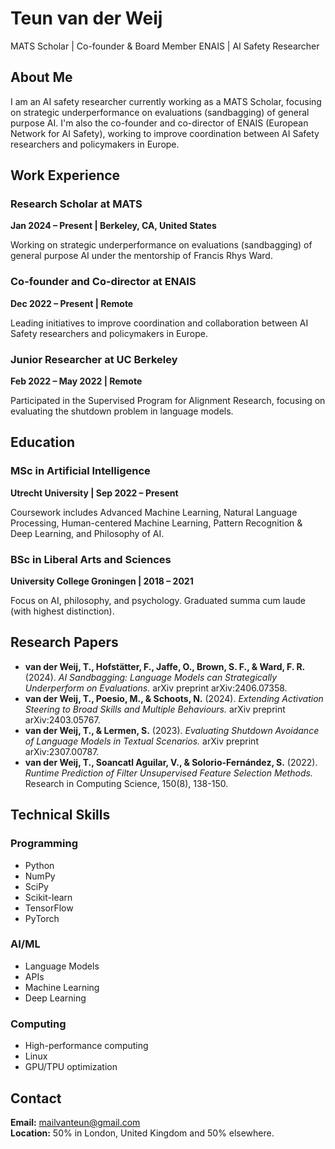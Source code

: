 # Teun van der Weij

MATS Scholar | Co-founder & Board Member ENAIS | AI Safety Researcher

## About Me

I am an AI safety researcher currently working as a MATS Scholar, focusing on strategic underperformance on evaluations (sandbagging) of general purpose AI. I'm also the co-founder and co-director of ENAIS (European Network for AI Safety), working to improve coordination between AI Safety researchers and policymakers in Europe.

## Work Experience

### Research Scholar at MATS

**Jan 2024 – Present | Berkeley, CA, United States**

Working on strategic underperformance on evaluations (sandbagging) of general purpose AI under the mentorship of Francis Rhys Ward.

### Co-founder and Co-director at ENAIS

**Dec 2022 – Present | Remote**

Leading initiatives to improve coordination and collaboration between AI Safety researchers and policymakers in Europe.

### Junior Researcher at UC Berkeley

**Feb 2022 – May 2022 | Remote**

Participated in the Supervised Program for Alignment Research, focusing on evaluating the shutdown problem in language models.

## Education

### MSc in Artificial Intelligence

**Utrecht University | Sep 2022 – Present**

Coursework includes Advanced Machine Learning, Natural Language Processing, Human-centered Machine Learning, Pattern Recognition & Deep Learning, and Philosophy of AI.

### BSc in Liberal Arts and Sciences

**University College Groningen | 2018 – 2021**

Focus on AI, philosophy, and psychology. Graduated summa cum laude (with highest distinction).

## Research Papers

- **van der Weij, T., Hofstätter, F., Jaffe, O., Brown, S. F., & Ward, F. R.** (2024). *AI Sandbagging: Language Models can Strategically Underperform on Evaluations.* arXiv preprint arXiv:2406.07358.
- **van der Weij, T., Poesio, M., & Schoots, N.** (2024). *Extending Activation Steering to Broad Skills and Multiple Behaviours.* arXiv preprint arXiv:2403.05767.
- **van der Weij, T., & Lermen, S.** (2023). *Evaluating Shutdown Avoidance of Language Models in Textual Scenarios.* arXiv preprint arXiv:2307.00787.
- **van der Weij, T., Soancatl Aguilar, V., & Solorio-Fernández, S.** (2022). *Runtime Prediction of Filter Unsupervised Feature Selection Methods.* Research in Computing Science, 150(8), 138-150.

## Technical Skills

### Programming

- Python
- NumPy
- SciPy
- Scikit-learn
- TensorFlow
- PyTorch

### AI/ML

- Language Models
- APIs
- Machine Learning
- Deep Learning

### Computing

- High-performance computing
- Linux
- GPU/TPU optimization

## Contact

**Email:** mailvanteun@gmail.com  
**Location:** 50% in London, United Kingdom and 50% elsewhere.
